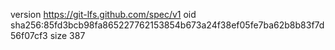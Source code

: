 version https://git-lfs.github.com/spec/v1
oid sha256:85fd3bcb98fa865227762153854b673a24f38ef05fe7ba62b8b83f7d56f07cf3
size 387
